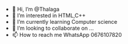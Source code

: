 - 👋 Hi, I’m @Thalaga
- 👀 I’m interested in HTML,C++
- 🌱 I’m currently learning Computer science 
- 💞️ I’m looking to collaborate on ...
- 📫 How to reach me WhatsApp 0676107820

<!---
Thalaga/Thalaga is a ✨ special ✨ repository because its `README.md` (this file) appears on your GitHub profile.
You can click the Preview link to take a look at your changes.
--->
